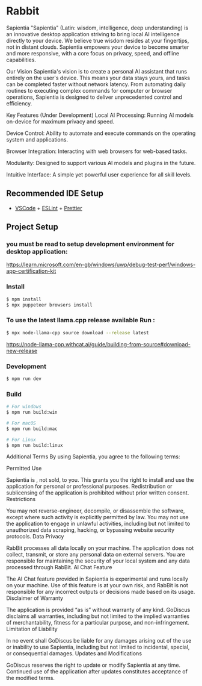 # Rabbit

Sapientia
"Sapientia" (Latin: wisdom, intelligence, deep understanding) is an innovative desktop application striving to bring local AI intelligence directly to your device. We believe true wisdom resides at your fingertips, not in distant clouds. Sapientia empowers your device to become smarter and more responsive, with a core focus on privacy, speed, and offline capabilities.

Our Vision
Sapientia's vision is to create a personal AI assistant that runs entirely on the user's device. This means your data stays yours, and tasks can be completed faster without network latency. From automating daily routines to executing complex commands for computer or browser operations, Sapientia is designed to deliver unprecedented control and efficiency.

Key Features (Under Development)
Local AI Processing: Running AI models on-device for maximum privacy and speed.

Device Control: Ability to automate and execute commands on the operating system and applications.

Browser Integration: Interacting with web browsers for web-based tasks.

Modularity: Designed to support various AI models and plugins in the future.

Intuitive Interface: A simple yet powerful user experience for all skill levels.

## Recommended IDE Setup

- [VSCode](https://code.visualstudio.com/) + [ESLint](https://marketplace.visualstudio.com/items?itemName=dbaeumer.vscode-eslint) + [Prettier](https://marketplace.visualstudio.com/items?itemName=esbenp.prettier-vscode)

## Project Setup

### you must be read to setup development environment for desktop application:
https://learn.microsoft.com/en-gb/windows/uwp/debug-test-perf/windows-app-certification-kit

### Install

```bash
$ npm install
$ npx puppeteer browsers install
```

### To use the latest llama.cpp release available Run :

```bash
$ npx node-llama-cpp source download --release latest
```
https://node-llama-cpp.withcat.ai/guide/building-from-source#download-new-release

### Development

```bash
$ npm run dev
```

### Build

```bash
# For windows
$ npm run build:win

# For macOS
$ npm run build:mac

# For Linux
$ npm run build:linux
```


Additional Terms
By using Sapientia, you agree to the following terms:

Permitted Use

Sapientia is , not sold, to you. This grants you the right to install and use the application for personal or professional purposes.
Redistribution or sublicensing of the application is prohibited without prior written consent.
Restrictions

You may not reverse-engineer, decompile, or disassemble the software, except where such activity is explicitly permitted by law.
You may not use the application to engage in unlawful activities, including but not limited to unauthorized data scraping, hacking, or bypassing website security protocols.
Data Privacy

RabBit processes all data locally on your machine. The application does not collect, transmit, or store any personal data on external servers.
You are responsible for maintaining the security of your local system and any data processed through RabBit.
AI Chat Feature

The AI Chat feature provided in Sapientia is experimental and runs locally on your machine. Use of this feature is at your own risk, and RabBit is not responsible for any incorrect outputs or decisions made based on its usage.
Disclaimer of Warranty

The application is provided “as is” without warranty of any kind. GoDiscus disclaims all warranties, including but not limited to the implied warranties of merchantability, fitness for a particular purpose, and non-infringement.
Limitation of Liability

In no event shall GoDiscus be liable for any damages arising out of the use or inability to use Sapientia, including but not limited to incidental, special, or consequential damages.
Updates and Modifications

GoDiscus reserves the right to update or modify Sapientia at any time. Continued use of the application after updates constitutes acceptance of the modified terms.
